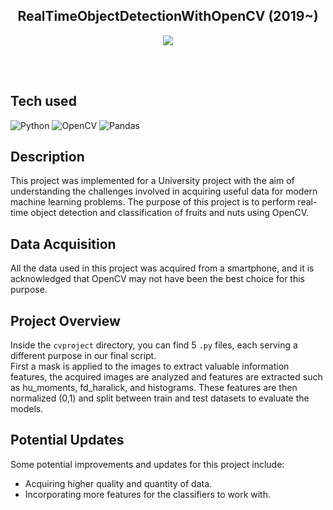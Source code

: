 <!-- Intro  -->
<h2 align="center">
        RealTimeObjectDetectionWithOpenCV (2019~)
</h2>

<p align="center">
 <a href="https://www.linkedin.com/in/leonidas-oikonomou-163207181/" target="_blank">
  <img src="https://img.shields.io/badge/LinkedIn-0077B5?style=for-the-badge&logo=linkedin&logoColor=white"/>
 </a>
</p>

<br/>
<br/>

## Tech used
![Python](https://img.shields.io/badge/python-3670A0?style=for-the-badge&logo=python&logoColor=ffdd54)
![OpenCV](https://img.shields.io/badge/opencv-%23white.svg?style=for-the-badge&logo=opencv&logoColor=white)
![Pandas](https://img.shields.io/badge/pandas-%23150458.svg?style=for-the-badge&logo=pandas&logoColor=white)
<br/>


## Description

This project was implemented for a University project with the aim of understanding the challenges involved in acquiring useful data for modern machine learning problems. The purpose of this project is to perform real-time object detection and classification of fruits and nuts using OpenCV.


## Data Acquisition

All the data used in this project was acquired from a smartphone, and it is acknowledged that OpenCV may not have been the best choice for this purpose.

## Project Overview

Inside the `cvproject` directory, you can find 5 `.py` files, each serving a different purpose in our final script.
<br/>
First a mask is applied to the images to extract valuable information features, the acquired images are analyzed and features are extracted such as hu_moments, fd_haralick, and histograms. These features are then normalized (0,1) and split between train and test datasets to evaluate the models.

## Potential Updates

Some potential improvements and updates for this project include:

- Acquiring higher quality and quantity of data.
- Incorporating more features for the classifiers to work with.

